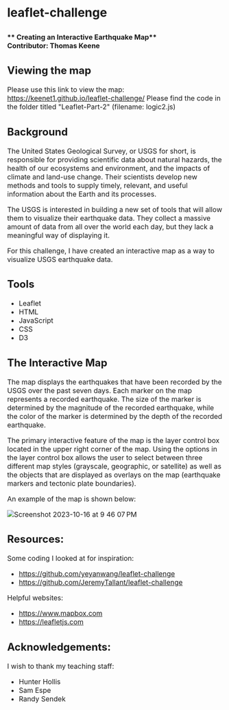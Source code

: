 # leaflet-challenge

<font size="3">** Creating an Interactive Earthquake Map**  
**Contributor:** Thomas Keene
---

## Viewing the map
Please use this link to view the map: https://keenet1.github.io/leaflet-challenge/
Please find the code in the folder titled "Leaflet-Part-2" (filename: logic2.js)

## Background
The United States Geological Survey, or USGS for short, is responsible for providing scientific data about natural hazards, the health of our ecosystems and environment, and the impacts of climate and land-use change. Their scientists develop new methods and tools to supply timely, relevant, and useful information about the Earth and its processes.

The USGS is interested in building a new set of tools that will allow them to visualize their earthquake data. They collect a massive amount of data from all over the world each day, but they lack a meaningful way of displaying it.

For this challenge, I have created an interactive map as a way to visualize USGS earthquake data.

## Tools
- Leaflet
- HTML
- JavaScript
- CSS
- D3

## The Interactive Map
The map displays the earthquakes that have been recorded by the USGS over the past seven days. Each marker on the map represents a recorded earthquake. The size of the marker is determined by the magnitude of the recorded earthquake, while the color of the marker is determined by the depth of the recorded earthquake.

The primary interactive feature of the map is the layer control box located in the upper right corner of the map. Using the options in the layer control box allows the user to select between three different map styles (grayscale, geographic, or satellite) as well as the objects that are displayed as overlays on the map (earthquake markers and tectonic plate boundaries).

An example of the map is shown below:

![Screenshot 2023-10-16 at 9 46 07 PM](https://github.com/keenet1/leaflet-challenge/assets/137319054/b6076a28-42dc-4f04-a585-35039e34af51)

## Resources:
Some coding I looked at for inspiration:
- https://github.com/yeyanwang/leaflet-challenge
- https://github.com/JeremyTallant/leaflet-challenge

Helpful websites:
- https://www.mapbox.com
- https://leafletjs.com

## Acknowledgements:
I wish to thank my teaching staff:
- Hunter Hollis
- Sam Espe
- Randy Sendek

